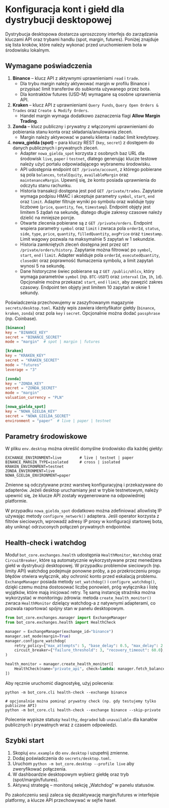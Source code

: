 # Konfiguracja kont i giełd dla dystrybucji desktopowej

Dystrybucja desktopowa dostarcza uproszczony interfejs do zarządzania kluczami API
oraz trybami handlu (spot, margin, futures). Poniżej znajduje się lista kroków,
które należy wykonać przed uruchomieniem bota w środowisku lokalnym.

## Wymagane poświadczenia

1. **Binance** – klucz API z aktywnymi uprawnieniami `read` i `trade`.
   - Dla trybu margin należy aktywować margin w profilu Binance i przypisać
     limit transferów do subkonta używanego przez bota.
   - Dla kontraktów futures (USD-M) wymagane są osobne uprawnienia API.
2. **Kraken** – klucz API z uprawnieniami `Query Funds`, `Query Open Orders & Trades`
   oraz `Create & Modify Orders`.
   - Handel margin wymaga dodatkowo zaznaczenia flagi **Allow Margin Trading**.
3. **Zonda** – klucz publiczny i prywatny z włączonymi uprawnieniami do
   pobierania stanu konta oraz składania/anulowania zleceń.
   - Margin należy aktywować w panelu klienta i nadać limit kredytowy.
4. **nowa_gielda (spot)** – para kluczy REST (`key`, `secret`) z dostępem do danych
   publicznych i prywatnych zleceń.
   - Adapter `nowa_gielda_spot` korzysta z osobnych baz URL dla środowisk `live`,
     `paper` i `testnet`, dlatego generując klucze testowe należy użyć portalu
     odpowiadającego wybranemu środowisku.
   - API udostępnia endpoint `GET /private/account`, z którego pobierane są pola
     `balances`, `totalEquity`, `availableMargin` oraz `maintenanceMargin`. Upewnij
     się, że konto posiada uprawnienia do odczytu stanu rachunku.
   - Historia transakcji dostępna jest pod `GET /private/trades`. Zapytanie wymaga
     podpisu HMAC i akceptuje parametry `symbol`, `start`, `end` oraz `limit`.
     Adapter filtruje wyniki po symbolu oraz waliduje typy liczbowe (`price`,
     `quantity`, `fee`, `timestamp`). Endpoint objęty jest limitem 5 żądań na
     sekundę, dlatego długie zakresy czasowe należy dzielić na mniejsze porcje.
   - Otwarte zlecenia pobierane są z `GET /private/orders`. Endpoint wspiera
     parametry `symbol` oraz `limit` i zwraca pola `orderId`, `status`, `side`,
     `type`, `price`, `quantity`, `filledQuantity`, `avgPrice` oraz `timestamp`.
     Limit wagowy pozwala na maksymalnie 5 zapytań w 1 sekundzie.
   - Historia zamkniętych zleceń dostępna jest przez `GET /private/orders/history`.
     Zapytanie można filtrować po `symbol`, `start`, `end` i `limit`. Adapter
     waliduje pola `orderId`, `executedQuantity`, `closedAt` oraz poprawność
     tłumaczenia symbolu, a limit zapytań wynosi 5 na sekundę.
   - Dane historyczne świec pobierane są z `GET /public/ohlcv`, który wymaga
     parametrów `symbol` (np. `BTC-USDT`) oraz `interval` (`1m`, `1h`, `1d`).
     Opcjonalnie można przekazać `start`, `end` i `limit`, aby zawęzić zakres
     czasowy. Endpoint ten objęty jest limitem 10 zapytań w oknie 1 sekundy.

Poświadczenia przechowujemy w zaszyfrowanym magazynie `secrets/desktop.toml`.
Każdy wpis zawiera identyfikator giełdy (`binance`, `kraken`, `zonda`) oraz
pola `key` i `secret`. Opcjonalnie można dodać `passphrase` (np. Coinbase).

```toml
[binance]
key = "BINANCE_KEY"
secret = "BINANCE_SECRET"
mode = "margin"  # spot | margin | futures

[kraken]
key = "KRAKEN_KEY"
secret = "KRAKEN_SECRET"
mode = "futures"
leverage = "3"

[zonda]
key = "ZONDA_KEY"
secret = "ZONDA_SECRET"
mode = "margin"
valuation_currency = "PLN"

[nowa_gielda_spot]
key = "NOWA_GIELDA_KEY"
secret = "NOWA_GIELDA_SECRET"
environment = "paper"  # live | paper | testnet
```

## Parametry środowiskowe

W pliku `env.desktop` można określić domyślne środowisko dla każdej giełdy:

```
EXCHANGE_ENVIRONMENT=live        # live | testnet | paper
BINANCE_MARGIN_TYPE=isolated     # cross | isolated
KRAKEN_ENVIRONMENT=testnet
ZONDA_ENVIRONMENT=live
NOWA_GIELDA_ENVIRONMENT=paper
```

Zmienne są odczytywane przez warstwę konfiguracyjną i przekazywane do adapterów.
Jeżeli desktop uruchamiany jest w trybie testnetowym, należy upewnić się, że
klucze API zostały wygenerowane na odpowiedniej platformie.

W przypadku `nowa_gielda_spot` dodatkowo można zdefiniować allowlistę IP używając
metody `configure_network()` adaptera. Jeśli operator korzysta z filtrów sieciowych,
wprowadź adresy IP proxy w konfiguracji startowej bota, aby uniknąć odrzuconych
połączeń prywatnych endpointów.

## Health-check i watchdog

Moduł `bot_core.exchanges.health` udostępnia `HealthMonitor`, `Watchdog` oraz
`CircuitBreaker`, które są automatycznie wykorzystywane przez menedżera giełd
w dystrybucji desktopowej. W przypadku problemów sieciowych (np. limity API)
watchdog podejmuje ponowne próby, a po przekroczeniu progu błędów otwiera
wyłącznik, aby ochronić konto przed eskalacją problemu. `ExchangeManager`
posiada metody `set_watchdog()` i `configure_watchdog()`, dzięki czemu można
dostosować liczbę ponowień, próg wyłącznika i listę wyjątków, które mają
inicjować retry. Tę samą instancję strażnika można wykorzystać w monitoringu
zdrowia: metoda `create_health_monitor()` zwraca `HealthMonitor` dzielący
watchdog-a z natywnymi adapterami, co pozwala raportować spójny stan w panelu
desktopowym.

```python
from bot_core.exchanges.manager import ExchangeManager
from bot_core.exchanges.health import HealthCheck

manager = ExchangeManager(exchange_id="binance")
manager.set_mode(margin=True)
manager.configure_watchdog(
    retry_policy={"max_attempts": 5, "base_delay": 0.5, "max_delay": 2.0},
    circuit_breaker={"failure_threshold": 3, "recovery_timeout": 60.0},
)

health_monitor = manager.create_health_monitor([
    HealthCheck(name="private_api", check=lambda: manager.fetch_balance()),
])
```

Aby ręcznie uruchomić diagnostykę, użyj polecenia:

```
python -m bot_core.cli health-check --exchange binance

# opcjonalnie można pominąć prywatny check (np. gdy testujemy tylko publiczne API)
python -m bot_core.cli health-check --exchange binance --skip-private
```

Polecenie wypisze statusy `healthy`, `degraded` lub `unavailable` dla
kanałów publicznych i prywatnych wraz z czasem odpowiedzi.

## Szybki start

1. Skopiuj `env.example` do `env.desktop` i uzupełnij zmienne.
2. Dodaj poświadczenia do `secrets/desktop.toml`.
3. Uruchom `python -m bot_core.desktop --profile live` aby zweryfikować połączenia.
4. W dashboardzie desktopowym wybierz giełdę oraz tryb (spot/margin/futures).
5. Aktywuj strategię – monitoruj sekcję „Watchdog” w panelu statusów.

Po zakończeniu sesji zaleca się dezaktywację margin/futures w interfejsie
platformy, a klucze API przechowywać w sejfie haseł.
